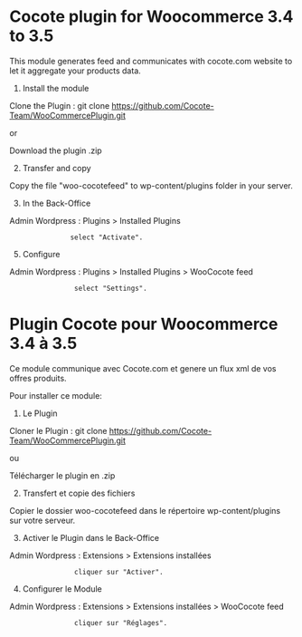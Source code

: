 # Cocote plugin for Woocommerce 3.4 to 3.5

This module generates feed and communicates with cocote.com website to let it aggregate your products data.

1) Install the module

Clone the Plugin : git clone https://github.com/Cocote-Team/WooCommercePlugin.git

or

Download the plugin .zip

2) Transfer and copy

Copy the file "woo-cocotefeed" to wp-content/plugins folder in your server.

3) In the Back-Office

Admin Wordpress : Plugins > Installed Plugins

                   select "Activate".

5) Configure

Admin Wordpress : Plugins > Installed Plugins > WooCocote feed

                    select "Settings".

# Plugin Cocote pour Woocommerce 3.4 à 3.5

Ce module communique avec Cocote.com et genere un flux xml de vos offres produits.

Pour installer ce module:

1) Le Plugin

Cloner le Plugin : git clone https://github.com/Cocote-Team/WooCommercePlugin.git

ou

Télécharger le plugin en .zip

2) Transfert et copie des fichiers

Copier le dossier woo-cocotefeed dans le répertoire wp-content/plugins sur votre serveur.

3) Activer le Plugin dans le Back-Office

Admin Wordpress : Extensions > Extensions installées

                    cliquer sur "Activer".

4) Configurer le Module

Admin Wordpress : Extensions > Extensions installées > WooCocote feed

                    cliquer sur "Réglages".